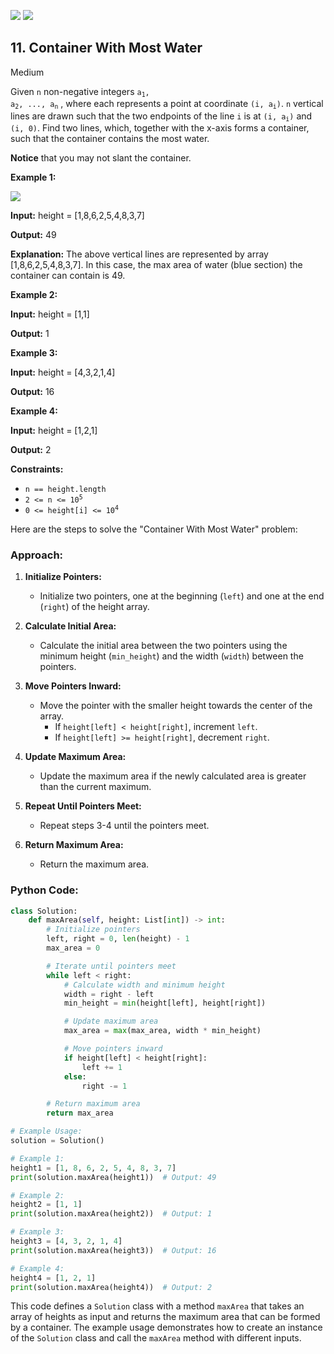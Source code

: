 [![](https://img.shields.io/github/stars/LeetCode-in-Python/LeetCode-in-Python?label=Stars&style=flat-square)](https://github.com/LeetCode-in-Python/LeetCode-in-Python)
[![](https://img.shields.io/github/forks/LeetCode-in-Python/LeetCode-in-Python?label=Fork%20me%20on%20GitHub%20&style=flat-square)](https://github.com/LeetCode-in-Python/LeetCode-in-Python/fork)

## 11\. Container With Most Water

Medium

Given `n` non-negative integers <code>a<sub>1</sub>, a<sub>2</sub>, ..., a<sub>n</sub></code> , where each represents a point at coordinate <code>(i, a<sub>i</sub>)</code>. `n` vertical lines are drawn such that the two endpoints of the line `i` is at <code>(i, a<sub>i</sub>)</code> and `(i, 0)`. Find two lines, which, together with the x-axis forms a container, such that the container contains the most water.

**Notice** that you may not slant the container.

**Example 1:**

![](https://s3-lc-upload.s3.amazonaws.com/uploads/2018/07/17/question_11.jpg)

**Input:** height = [1,8,6,2,5,4,8,3,7]

**Output:** 49

**Explanation:** The above vertical lines are represented by array [1,8,6,2,5,4,8,3,7]. In this case, the max area of water (blue section) the container can contain is 49. 

**Example 2:**

**Input:** height = [1,1]

**Output:** 1 

**Example 3:**

**Input:** height = [4,3,2,1,4]

**Output:** 16 

**Example 4:**

**Input:** height = [1,2,1]

**Output:** 2 

**Constraints:**

*   `n == height.length`
*   <code>2 <= n <= 10<sup>5</sup></code>
*   <code>0 <= height[i] <= 10<sup>4</sup></code>

Here are the steps to solve the "Container With Most Water" problem:

### Approach:

1. **Initialize Pointers:**
   - Initialize two pointers, one at the beginning (`left`) and one at the end (`right`) of the height array.

2. **Calculate Initial Area:**
   - Calculate the initial area between the two pointers using the minimum height (`min_height`) and the width (`width`) between the pointers.

3. **Move Pointers Inward:**
   - Move the pointer with the smaller height towards the center of the array.
     - If `height[left] < height[right]`, increment `left`.
     - If `height[left] >= height[right]`, decrement `right`.

4. **Update Maximum Area:**
   - Update the maximum area if the newly calculated area is greater than the current maximum.

5. **Repeat Until Pointers Meet:**
   - Repeat steps 3-4 until the pointers meet.

6. **Return Maximum Area:**
   - Return the maximum area.

### Python Code:

```python
class Solution:
    def maxArea(self, height: List[int]) -> int:
        # Initialize pointers
        left, right = 0, len(height) - 1
        max_area = 0

        # Iterate until pointers meet
        while left < right:
            # Calculate width and minimum height
            width = right - left
            min_height = min(height[left], height[right])

            # Update maximum area
            max_area = max(max_area, width * min_height)

            # Move pointers inward
            if height[left] < height[right]:
                left += 1
            else:
                right -= 1

        # Return maximum area
        return max_area

# Example Usage:
solution = Solution()

# Example 1:
height1 = [1, 8, 6, 2, 5, 4, 8, 3, 7]
print(solution.maxArea(height1))  # Output: 49

# Example 2:
height2 = [1, 1]
print(solution.maxArea(height2))  # Output: 1

# Example 3:
height3 = [4, 3, 2, 1, 4]
print(solution.maxArea(height3))  # Output: 16

# Example 4:
height4 = [1, 2, 1]
print(solution.maxArea(height4))  # Output: 2
```

This code defines a `Solution` class with a method `maxArea` that takes an array of heights as input and returns the maximum area that can be formed by a container. The example usage demonstrates how to create an instance of the `Solution` class and call the `maxArea` method with different inputs.